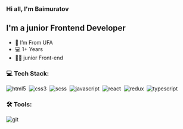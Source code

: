 <!-- ### Hi there 👋 -->
### Hi all, I'm Baimuratov
## I'm a junior Frontend Developer
- 📍 I’m From UFA
- 💻 1+ Years 
- 👨‍💻 junior Front-end

### 💻 Tech Stack:

<img alt="html5" src="https://img.shields.io/badge/html-13cb19.svg?&style=for-the-badge&logo=html5&logoColor=fff&logoWidth=20&labelColor=e86c2e" />&nbsp;
<img alt="css3" src="https://img.shields.io/badge/css-13cb19.svg?&style=for-the-badge&logo=css3&logoColor=fff&logoWidth=20&labelColor=2962ff" />&nbsp;
<img alt="scss" src="https://img.shields.io/badge/scss-13cb19.svg?&style=for-the-badge&logo=sass&logoColor=fff&logoWidth=20&labelColor=c76494" />&nbsp;
<img alt="javascript" src="https://img.shields.io/badge/javascript-13cb19.svg?&style=for-the-badge&logo=javascript&logoColor=fff&logoWidth=20&labelColor=efd81d" />&nbsp;
<img alt="react" src="https://img.shields.io/badge/react-13cb19.svg?&style=for-the-badge&logo=react&logoColor=fff&logoWidth=20&labelColor=5dd3f3" />&nbsp;
<img alt="redux" src="https://img.shields.io/badge/redux-13cb19.svg?&style=for-the-badge&logo=redux&logoColor=fff&logoWidth=20&labelColor=472c71" />&nbsp;
<img alt="typescript" src="https://img.shields.io/badge/typescript-13cb19.svg?&style=for-the-badge&logo=typescript&logoColor=fff&logoWidth=20&labelColor=2962ff" />&nbsp;

### 🛠 Tools:

<img alt="git" src="https://img.shields.io/badge/git-13cb19.svg?&style=for-the-badge&logo=git&logoColor=fff&logoWidth=20&labelColor=AC1F21" />&nbsp;
<!-- <img alt="redux-saga" src="https://img.shields.io/badge/redux saga-13cb19.svg?&style=for-the-badge&logo=redux-saga&logoColor=fff&logoWidth=20&labelColor=7fcd50" />&nbsp; -->
<!-- <img alt="graphql" src="https://img.shields.io/badge/graphql-8C0000.svg?&style=for-the-badge&logo=graphql&logoColor=fff&logoWidth=20&labelColor=AC1F21" />&nbsp; -->
<!-- <img alt="jest" src="https://img.shields.io/badge/jest-8C0000.svg?&style=for-the-badge&logo=jest&logoColor=fff&logoWidth=20&labelColor=AC1F21" /> -->
<!-- <img alt="testing-library" src="https://img.shields.io/badge/rtl-8C0000.svg?&style=for-the-badge&logo=testing-library&logoColor=fff&logoWidth=20&labelColor=AC1F21" />&nbsp; -->
<!-- <img alt="node.js" src="https://img.shields.io/badge/node.js-8C0000.svg?&style=for-the-badge&logo=node.js&logoColor=fff&logoWidth=20&labelColor=AC1F21" />&nbsp; -->
<!-- <img alt="mongodb" src="https://img.shields.io/badge/mongodb-8C0000.svg?&style=for-the-badge&logo=mongodb&logoColor=fff&logoWidth=20&labelColor=AC1F21" />&nbsp; -->
<!-- <img alt="next.js" src="https://img.shields.io/badge/next.js-8C0000.svg?&style=for-the-badge&logo=next.js&logoColor=fff&logoWidth=20&labelColor=AC1F21" />&nbsp; -->
<!-- <img alt="bootstrap" src="https://img.shields.io/badge/bootstrap-8C0000.svg?&style=for-the-badge&logo=bootstrap&logoColor=fff&logoWidth=20&labelColor=AC1F21" />&nbsp; -->
<!-- <img alt="markdown" src="https://img.shields.io/badge/markdown-8C0000.svg?&style=for-the-badge&logo=markdown&logoColor=fff&logoWidth=20&labelColor=AC1F21" />&nbsp; -->


<!-- ## Expertise
<img align="left" alt="react" src="https://img.shields.io/badge/react%20-%2320232a.svg?&style=for-the-badge&logo=react&logoColor=%2361DAFB" />
<br>
<br> -->
<!--
**John834/John834** is a ✨ _special_ ✨ repository because its `README.md` (this file) appears on your GitHub profile.

Here are some ideas to get you started:

- 🔭 I’m currently working on ...
- 🌱 I’m currently learning ...
- 👯 I’m looking to collaborate on ...
- 🤔 I’m looking for help with ...
- 💬 Ask me about ...
- 📫 How to reach me: ...
- 😄 Pronouns: ...
- ⚡ Fun fact: ...
-->
